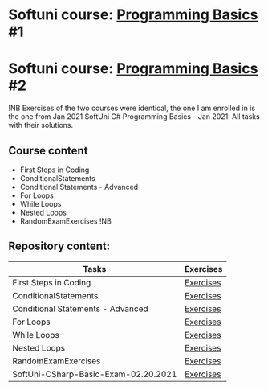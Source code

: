 # Softuni course: [Programming Basics](https://softuni.bg/trainings/3070/programming-basics-with-c-sharp-november-2020) #1
# Softuni course: [Programming Basics](https://softuni.bg/trainings/3199/programming-basics-with-csharp-january-2021) #2
!NB Exercises of the two courses were identical, the one I am enrolled in is the one from Jan 2021
SoftUni C# Programming Basics - Jan 2021: All tasks with their solutions.

## Course content

- First Steps in Coding
- ConditionalStatements
- Conditional Statements - Advanced
- For Loops
- While Loops
- Nested Loops
- RandomExamExercises !NB

## Repository content:

Tasks                               | Exercises
------------------------------------|----------
First Steps in Coding               | [Exercises](https://github.com/donchodonev/SoftUni-CSharp-Programming-Basics-Nov-2020/tree/master/TaskConditionResources/1.FirstStepsInCoding)
ConditionalStatements 	            | [Exercises](https://github.com/donchodonev/SoftUni-CSharp-Programming-Basics-Nov-2020/tree/master/TaskConditionResources/2.ConditionalStatements)
Conditional Statements - Advanced   | [Exercises](https://github.com/donchodonev/SoftUni-CSharp-Programming-Basics-Nov-2020/tree/master/TaskConditionResources/3.NestedConditionalStatements)
For Loops                           | [Exercises](https://github.com/donchodonev/SoftUni-CSharp-Programming-Basics-Nov-2020/tree/master/TaskConditionResources/4.ForLoops)
While Loops                         | [Exercises](https://github.com/donchodonev/SoftUni-CSharp-Programming-Basics-Nov-2020/tree/master/TaskConditionResources/5.WhileLoops)
Nested Loops                        | [Exercises](https://github.com/donchodonev/SoftUni-CSharp-Programming-Basics-Nov-2020/tree/master/TaskConditionResources/6.NestedLoops)
RandomExamExercises                 | [Exercises](https://github.com/donchodonev/SoftUni-CSharp-Programming-Basics-Nov-2020/blob/master/RandomPre-ExamExercises/Links%20to%20problems.txt)
SoftUni-CSharp-Basic-Exam-02.20.2021| [Exercises](https://github.com/donchodonev/SoftUni-CSharp-Programming-Basics-Nov-2020/tree/master/TaskConditionResources/7.ExamTasks)